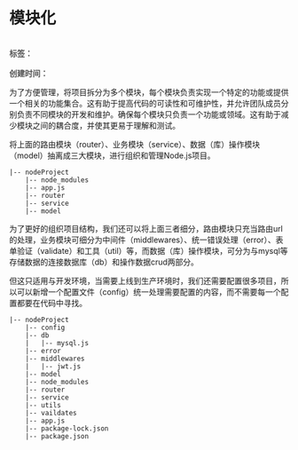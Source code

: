 # 模块化

<div style="color: red;padding: 16px 0; font-weight: 600;color: rgb(82 82 82); display: flex;gap: 10px;">
    <span>标签：</span>
    <Badge type="tip" text="工作" />
    <Badge type="tip" text="初始化" />
    <Badge type="tip" text="原子化" />
</div>

<div style="color: red; font-weight: 600;color: rgb(82 82 82);">
    <span>创建时间：</span>
    <Badge type="tip" text="2024-05-02" />
</div>

为了方便管理，将项目拆分为多个模块，每个模块负责实现一个特定的功能或提供一个相关的功能集合。这有助于提高代码的可读性和可维护性，并允许团队成员分别负责不同模块的开发和维护。确保每个模块只负责一个功能或领域。这有助于减少模块之间的耦合度，并使其更易于理解和测试。

将上面的路由模块（router）、业务模块（service）、数据（库）操作模块（model）抽离成三大模块，进行组织和管理Node.js项目。

```
|-- nodeProject
    |-- node_modules
    |-- app.js
    |-- router
    |-- service
    |-- model

```

为了更好的组织项目结构，我们还可以将上面三者细分，路由模块只充当路由url的处理，业务模块可细分为中间件（middlewares）、统一错误处理（error）、表单验证（validate）和工具（util）等，而数据（库）操作模块，可分为与mysql等存储数据的连接数据库（db）和操作数据crud两部分。

但这只适用与开发环境，当需要上线到生产环境时，我们还需要配置很多项目，所以可以新增一个配置文件（config）统一处理需要配置的内容，而不需要每一个配置都要在代码中寻找。

```
|-- nodeProject
    |-- config
    |-- db
    |   |-- mysql.js
    |-- error
    |-- middlewares
    |   |-- jwt.js
    |-- model
    |-- node_modules
    |-- router
    |-- service
    |-- utils
    |-- vaildates
    |-- app.js
    |-- package-lock.json
    |-- package.json

```